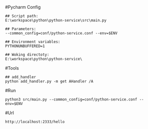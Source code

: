 #Pycharm Config

~~~
## Script path:
E:\workspace\python\python-service\src\main.py

## Parameters:
--common_config=conf/python-service.conf --env=$ENV

## Environment variables:
PYTHONUNBUFFERED=1

## Woking directoty:
E:\workspace\python\python-service\
~~~

#Tools 
~~~
## add_handler
python add_handler.py -m get AHandler /A
~~~

#Run
~~~
python3 src/main.py --common_config=conf/python-service.conf --env=$ENV
~~~

#Url
~~~
http://localhost:2333/hello
~~~